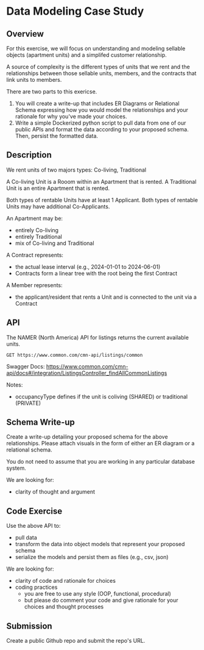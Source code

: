 # Data Modeling Case Study

## Overview
For this exercise, we will focus on understanding and modeling sellable 
objects (apartment units) and a simplifed customer relationship.

A source of complexity is the different types of units that we rent and the 
relationships between those sellable units, members, and the contracts that
link units to members.

There are two parts to this exericse.

1. You will create a write-up that includes ER Diagrams or Relational Schema 
   expressing how you would model the relationships and your rationale for why 
   you've made your choices.
2. Write a simple Dockerized python script to pull data from one of our public
   APIs and format the data according to your proposed schema. Then, persist
   the formatted data.

## Description
We rent units of two majors types: Co-living, Traditional

A Co-living Unit is a Rooom within an Apartment that is rented.
A Traditional Unit is an entire Apartment that is rented.

Both types of rentable Units have at least 1 Applicant. 
Both types of rentable Units may have additional Co-Applicants.

An Apartment may be:
- entirely Co-living
- entirely Traditional
- mix of Co-living and Traditional

A Contract represents:
- the actual lease interval (e.g., 2024-01-01 to 2024-06-01)
- Contracts form a linear tree with the root being the first Contract

A Member represents:
- the applicant/resident that rents a Unit and is connected to the unit via a Contract


## API
The NAMER (North America) API for listings returns the current available 
units. 

```
GET https://www.common.com/cmn-api/listings/common
```

Swagger Docs: https://www.common.com/cmn-api/docs#/integration/ListingsController_findAllCommonListings


Notes:
- occupancyType defines if the unit is coliving (SHARED) or traditional (PRIVATE)



## Schema Write-up

Create a write-up detailing your proposed schema for the above relationships.
Please attach visuals in the form of either an ER diagram or a relational schema.

You do not need to assume that you are working in any particular database system.

We are looking for:
- clarity of thought and argument

## Code Exercise

Use the above API to:
- pull data
- transform the data into object models that represent your proposed schema
- serialize the models and persist them as files (e.g., csv, json)

We are looking for:
- clarity of code and rationale for choices
- coding practices
  - you are free to use any style (OOP, functional, procedural)
  - but please do comment your code and give rationale for your choices and
    thought processes


## Submission

Create a public Github repo and submit the repo's URL.
